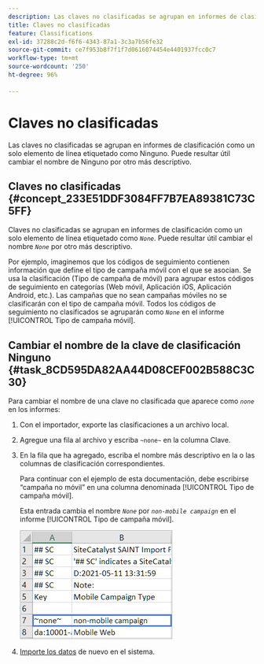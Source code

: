 ```yaml
---
description: Las claves no clasificadas se agrupan en informes de clasificación como un solo elemento de línea etiquetado como Ninguno. Puede resultar útil cambiar el nombre de Ninguno por otro más descriptivo.
title: Claves no clasificadas
feature: Classifications
exl-id: 37288c2d-f6f6-4343-87a1-3c3a7b56fe32
source-git-commit: ce7f953b8f7f1f7d0616074454e4401937fcc0c7
workflow-type: tm+mt
source-wordcount: '250'
ht-degree: 96%

---
```


# Claves no clasificadas

Las claves no clasificadas se agrupan en informes de clasificación como un solo elemento de línea etiquetado como Ninguno. Puede resultar útil cambiar el nombre de Ninguno por otro más descriptivo.

## Claves no clasificadas {#concept_233E51DDF3084FF7B7EA89381C73C5FF}

Claves no clasificadas se agrupan en informes de clasificación como un solo elemento de línea etiquetado como *`None`*. Puede resultar útil cambiar el nombre *`None`* por otro más descriptivo.

Por ejemplo, imaginemos que los códigos de seguimiento contienen información que define el tipo de campaña móvil con el que se asocian. Se usa la clasificación (Tipo de campaña de móvil) para agrupar estos códigos de seguimiento en categorías (Web móvil, Aplicación iOS, Aplicación Android, etc.). Las campañas que no sean campañas móviles no se clasificarán con el tipo de campaña móvil. Todos los códigos de seguimiento no clasificados se agruparán como *`None`* en el informe [!UICONTROL Tipo de campaña móvil].

## Cambiar el nombre de la clave de clasificación Ninguno {#task_8CD595DA82AA44D08CEF002B588C3C30}

<!-- 

t_rename_classification_none.xml

 -->

Para cambiar el nombre de una clave no clasificada que aparece como *`none`* en los informes:

1. Con el importador, exporte las clasificaciones a un archivo local.
1. Agregue una fila al archivo y escriba `~none~` en la columna Clave.
1. En la fila que ha agregado, escriba el nombre más descriptivo en la o las columnas de clasificación correspondientes.

   Para continuar con el ejemplo de esta documentación, debe escribirse “campaña no móvil” en una columna denominada [!UICONTROL Tipo de campaña móvil].

   Esta entrada cambia el nombre *`None`* por *`non-mobile campaign`* en el informe [!UICONTROL Tipo de campaña móvil].

   ![Ejemplo de clave no clasificada](/help/components/classifications/importer/assets/non-classified-key.png)

1. [Importe los datos](/help/components/classifications/importer/import-file.md) de nuevo en el sistema.
